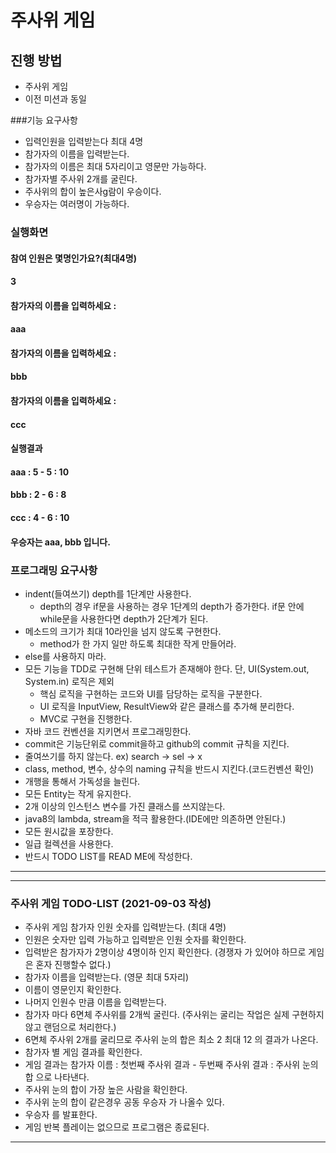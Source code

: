# 주사위 게임
## 진행 방법
* 주사위 게임
* 이전 미션과 동일

###기능 요구사항
* 입력인원을 입력받는다 최대 4명
* 참가자의 이름을 입력받는다.
* 참가자의 이름은 최대 5자리이고 영문만 가능하다.
* 참가자별 주사위 2개를 굴린다.
* 주사위의 합이 높은사g람이 우승이다.
* 우승자는 여러명이 가능하다.

### 실행화면
#### 참여 인원은 몇명인가요?(최대4명)
#### 3
#### 참가자의 이름을 입력하세요 :
#### aaa
#### 참가자의 이름을 입력하세요 :
#### bbb
#### 참가자의 이름을 입력하세요 :
#### ccc
#### 실행결과
#### aaa : 5 - 5 : 10
#### bbb : 2 - 6 : 8
#### ccc : 4 - 6 : 10
#### 우승자는 aaa, bbb 입니다.
### 프로그래밍 요구사항
* indent(들여쓰기) depth를 1단계만 사용한다.
  * depth의 경우 if문을 사용하는 경우 1단계의 depth가 증가한다. if문 안에 while문을 사용한다면 depth가 2단계가 된다.
* 메소드의 크기가 최대 10라인을 넘지 않도록 구현한다.
  * method가 한 가지 일만 하도록 최대한 작게 만들어라.
* else를 사용하지 마라.
* 모든 기능을 TDD로 구현해 단위 테스트가 존재해야 한다. 단, UI(System.out, System.in) 로직은 제외
  * 핵심 로직을 구현하는 코드와 UI를 담당하는 로직을 구분한다.
  * UI 로직을 InputView, ResultView와 같은 클래스를 추가해 분리한다.
  * MVC로 구현을 진행한다.
* 자바 코드 컨벤션을 지키면서 프로그래밍한다.
* commit은 기능단위로 commit을하고 github의 commit 규칙을 지킨다.
* 줄여쓰기를 하지 않는다. ex) search -> sel -> x
* class, method, 변수, 상수의 naming 규칙을 반드시 지킨다.(코드컨벤션 확인)
* 개행을 통해서 가독성을 늘린다.
* 모든 Entity는 작게 유지한다.
* 2개 이상의 인스턴스 변수를 가진 클래스를 쓰지않는다.
* java8의 lambda, stream을 적극 활용한다.(IDE에만 의존하면 안된다.)
* 모든 원시값을 포장한다.
* 일급 컬렉션을 사용한다.
* 반드시 TODO LIST를 READ ME에 작성한다.
---
---
### 주사위 게임 TODO-LIST (2021-09-03 작성)
* 주사위 게임 참가자 인원 숫자를 입력받는다. (최대 4명)
* 인원은 숫자만 입력 가능하고 입력받은 인원 숫자를 확인한다.
* 입력받은 참가자가 2명이상 4명이하 인지 확인한다. (경쟁자 가 있어야 하므로 게임은 혼자 진행할수 없다.)
* 참가자 이름을 입력받는다. (영문 최대 5자리)
* 이름이 영문인지 확인한다.
* 나머지 인원수 만큼 이름을 입력받는다.
* 참가자 마다 6면체 주사위를 2개씩 굴린다. (주사위는 굴리는 작업은 실제 구현하지 않고 랜덤으로 처리한다.)
* 6면체 주사위 2개를 굴리므로 주사위 눈의 합은 최소 2 최대 12 의 결과가 나온다.
* 참가자 별 게임 결과를 확인한다.
* 게임 결과는 참가자 이름 : 첫번째 주사위 결과 - 두번째 주사위 결과 : 주사위 눈의 합 으로 나타낸다.
* 주사위 눈의 합이 가장 높은 사람을 확인한다.
* 주사위 눈의 합이 같은경우 공동 우승자 가 나올수 있다.
* 우승자 를 발표한다.
* 게임 반복 플레이는 없으므로 프로그램은 종료된다.
---
